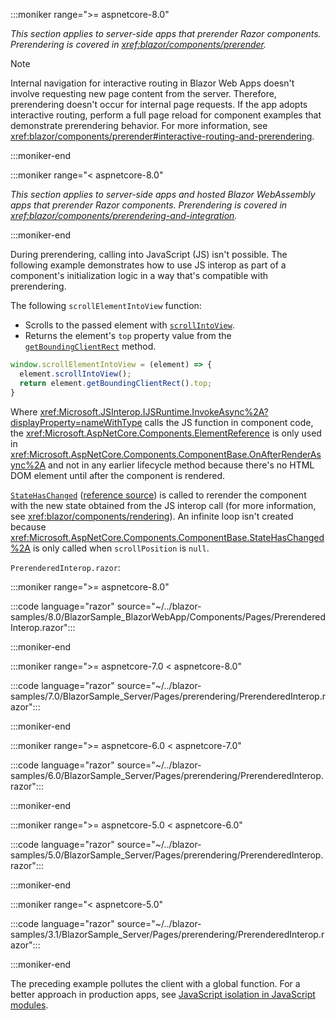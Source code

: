:::moniker range=">= aspnetcore-8.0"

*This section applies to server-side apps that prerender Razor components. Prerendering is covered in <xref:blazor/components/prerender>.*

> [!NOTE]
> Internal navigation for interactive routing in Blazor Web Apps doesn't involve requesting new page content from the server. Therefore, prerendering doesn't occur for internal page requests. If the app adopts interactive routing, perform a full page reload for component examples that demonstrate prerendering behavior. For more information, see <xref:blazor/components/prerender#interactive-routing-and-prerendering>.

:::moniker-end

:::moniker range="< aspnetcore-8.0"

*This section applies to server-side apps and hosted Blazor WebAssembly apps that prerender Razor components. Prerendering is covered in <xref:blazor/components/prerendering-and-integration>.*

:::moniker-end

During prerendering, calling into JavaScript (JS) isn't possible. The following example demonstrates how to use JS interop as part of a component's initialization logic in a way that's compatible with prerendering.

The following `scrollElementIntoView` function:

* Scrolls to the passed element with [`scrollIntoView`](https://developer.mozilla.org/docs/Web/API/Element/scrollIntoView).
* Returns the element's `top` property value from the [`getBoundingClientRect`](https://developer.mozilla.org/docs/Web/API/Element/getBoundingClientRect) method.

```javascript
window.scrollElementIntoView = (element) => {
  element.scrollIntoView();
  return element.getBoundingClientRect().top;
}
```

Where <xref:Microsoft.JSInterop.IJSRuntime.InvokeAsync%2A?displayProperty=nameWithType> calls the JS function in component code, the <xref:Microsoft.AspNetCore.Components.ElementReference> is only used in <xref:Microsoft.AspNetCore.Components.ComponentBase.OnAfterRenderAsync%2A> and not in any earlier lifecycle method because there's no HTML DOM element until after the component is rendered.

[`StateHasChanged`](xref:blazor/components/lifecycle#state-changes-statehaschanged) ([reference source](xref:Microsoft.AspNetCore.Components.ComponentBase.StateHasChanged%2A)) is called to rerender the component with the new state obtained from the JS interop call (for more information, see <xref:blazor/components/rendering>). An infinite loop isn't created because <xref:Microsoft.AspNetCore.Components.ComponentBase.StateHasChanged%2A> is only called when `scrollPosition` is `null`.

`PrerenderedInterop.razor`:

:::moniker range=">= aspnetcore-8.0"

:::code language="razor" source="~/../blazor-samples/8.0/BlazorSample_BlazorWebApp/Components/Pages/PrerenderedInterop.razor":::

:::moniker-end

:::moniker range=">= aspnetcore-7.0 < aspnetcore-8.0"

:::code language="razor" source="~/../blazor-samples/7.0/BlazorSample_Server/Pages/prerendering/PrerenderedInterop.razor":::

:::moniker-end

:::moniker range=">= aspnetcore-6.0 < aspnetcore-7.0"

:::code language="razor" source="~/../blazor-samples/6.0/BlazorSample_Server/Pages/prerendering/PrerenderedInterop.razor":::

:::moniker-end

:::moniker range=">= aspnetcore-5.0 < aspnetcore-6.0"

:::code language="razor" source="~/../blazor-samples/5.0/BlazorSample_Server/Pages/prerendering/PrerenderedInterop.razor":::

:::moniker-end

:::moniker range="< aspnetcore-5.0"

:::code language="razor" source="~/../blazor-samples/3.1/BlazorSample_Server/Pages/prerendering/PrerenderedInterop.razor":::

:::moniker-end

The preceding example pollutes the client with a global function. For a better approach in production apps, see [JavaScript isolation in JavaScript modules](xref:blazor/js-interop/call-javascript-from-dotnet#javascript-isolation-in-javascript-modules).
